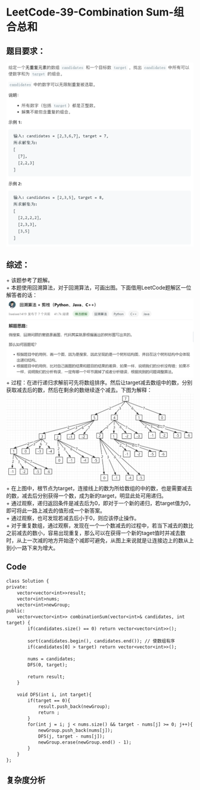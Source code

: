 # LeetCode-39-Combination Sum-组合总和

## 题目要求：
![avatar](https://github.com/JakeChanFangZiyuan20/MyLeetCode/blob/master/img/39.png)

## 综述：  
\+ 该题参考了题解。  
\+ 本题使用回溯算法，对于回溯算法，可画出图。下面借用LeetCode题解区一位解答者的话：  
![avatar](https://github.com/JakeChanFangZiyuan20/MyLeetCode/blob/master/img/39-1.png)
\+ 过程：在进行递归求解前可先将数组排序。然后让target减去数组中的数，分别获取减去后的数，然后在剩余的数继续逐个减去。下图为解释：  
![avatar](https://github.com/JakeChanFangZiyuan20/MyLeetCode/blob/master/img/39-2.png)
\+ 在上图中，根节点为target，连接线上的数为所给数组的中的数，也是需要减去的数，减去后分别获得一个数，成为新的target，明显此处可用递归。  
\+ 通过观察，递归返回条件是减去后为0，即对于一个新的递归，若target值为0，即可将此一路上减去的值形成一个新答案。  
\+ 通过观察，也可发现若减去后小于0，则应该停止操作。  
\+ 对于重复数组，通过观察，发现在一个一个数减去的过程中，若当下减去的数比之前减去的数小，容易出现重复，那么可以在获得一个新的taget值时并减去数时，从上一次减的地方开始逐个减即可避免，从图上来说就是让连接边上的数从上到小一路下来为增大。  


## Code
```
class Solution {
private:
    vector<vector<int>>result;
    vector<int>nums;
    vector<int>newGroup;
public:
    vector<vector<int>> combinationSum(vector<int>& candidates, int target) {
        if(candidates.size() == 0) return vector<vector<int>>();

        sort(candidates.begin(), candidates.end()); // 使数组有序
        if(candidates[0] > target) return vector<vector<int>>();

        nums = candidates;
        DFS(0, target);
        
        return result;
    }

    void DFS(int i, int target){
        if(target == 0){
            result.push_back(newGroup);
            return ;
        }
        for(int j = i; j < nums.size() && target - nums[j] >= 0; j++){
            newGroup.push_back(nums[j]);
            DFS(j, target - nums[j]);
            newGroup.erase(newGroup.end() - 1);
        }
    }
};
```


## 复杂度分析


